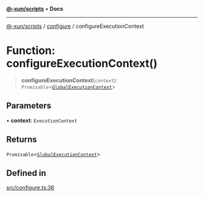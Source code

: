 [**@-xun/scripts**](../../README.md) • **Docs**

***

[@-xun/scripts](../../README.md) / [configure](../README.md) / configureExecutionContext

# Function: configureExecutionContext()

> **configureExecutionContext**(`context`): `Promisable`\<[`GlobalExecutionContext`](../type-aliases/GlobalExecutionContext.md)\>

## Parameters

• **context**: `ExecutionContext`

## Returns

`Promisable`\<[`GlobalExecutionContext`](../type-aliases/GlobalExecutionContext.md)\>

## Defined in

[src/configure.ts:36](https://github.com/Xunnamius/xscripts/blob/e9f020c2a756a49be6cdccf55d88b926dd2645e9/src/configure.ts#L36)
